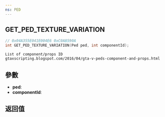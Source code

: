 ```yaml
---
ns: PED
---
```

## GET_PED_TEXTURE_VARIATION

```c
// 0x04A355E041E004E6 0xC0A8590A
int GET_PED_TEXTURE_VARIATION(Ped ped, int componentId);
```

```
List of component/props ID  
gtaxscripting.blogspot.com/2016/04/gta-v-peds-component-and-props.html  
```

## 參數
* **ped**: 
* **componentId**: 

## 返回值
